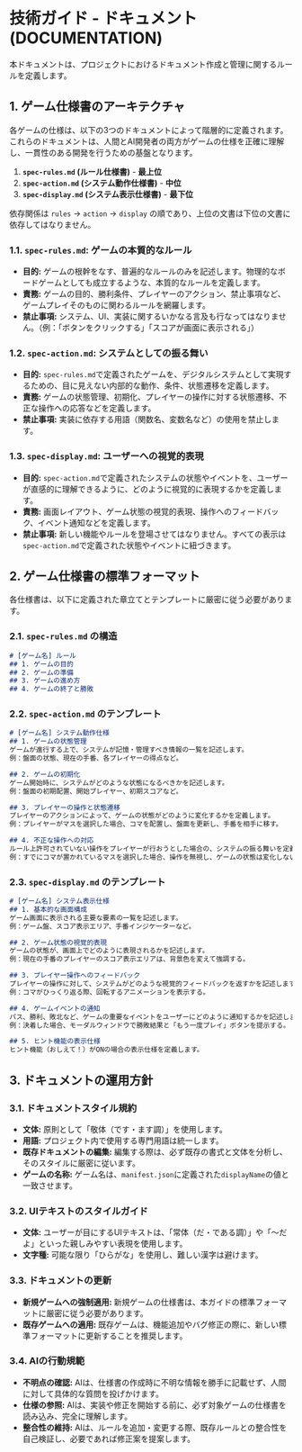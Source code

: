 # 技術ガイド - ドキュメント (DOCUMENTATION)

本ドキュメントは、プロジェクトにおけるドキュメント作成と管理に関するルールを定義します。

## 1. ゲーム仕様書のアーキテクチャ

各ゲームの仕様は、以下の3つのドキュメントによって階層的に定義されます。これらのドキュメントは、人間とAI開発者の両方がゲームの仕様を正確に理解し、一貫性のある開発を行うための基盤となります。

1.  **`spec-rules.md` (ルール仕様書)** - **最上位**
2.  **`spec-action.md` (システム動作仕様書)** - **中位**
3.  **`spec-display.md` (システム表示仕様書)** - **最下位**

依存関係は `rules` -> `action` -> `display` の順であり、上位の文書は下位の文書に依存してはなりません。

### 1.1. `spec-rules.md`: ゲームの本質的なルール
- **目的:** ゲームの根幹をなす、普遍的なルールのみを記述します。物理的なボードゲームとしても成立するような、本質的なルールを定義します。
- **責務:** ゲームの目的、勝利条件、プレイヤーのアクション、禁止事項など、ゲームプレイそのものに関わるルールを網羅します。
- **禁止事項:** システム、UI、実装に関するいかなる言及も行なってはなりません。（例：「ボタンをクリックする」「スコアが画面に表示される」）

### 1.2. `spec-action.md`: システムとしての振る舞い
- **目的:** `spec-rules.md`で定義されたゲームを、デジタルシステムとして実現するための、目に見えない内部的な動作、条件、状態遷移を定義します。
- **責務:** ゲームの状態管理、初期化、プレイヤーの操作に対する状態遷移、不正な操作への応答などを定義します。
- **禁止事項:** 実装に依存する用語（関数名、変数名など）の使用を禁止します。

### 1.3. `spec-display.md`: ユーザーへの視覚的表現
- **目的:** `spec-action.md`で定義されたシステムの状態やイベントを、ユーザーが直感的に理解できるように、どのように視覚的に表現するかを定義します。
- **責務:** 画面レイアウト、ゲーム状態の視覚的表現、操作へのフィードバック、イベント通知などを定義します。
- **禁止事項:** 新しい機能やルールを登場させてはなりません。すべての表示は`spec-action.md`で定義された状態やイベントに紐づきます。

## 2. ゲーム仕様書の標準フォーマット

各仕様書は、以下に定義された章立てとテンプレートに厳密に従う必要があります。

### 2.1. `spec-rules.md` の構造
```markdown
# [ゲーム名] ルール
## 1. ゲームの目的
## 2. ゲームの準備
## 3. ゲームの進め方
## 4. ゲームの終了と勝敗
```

### 2.2. `spec-action.md` のテンプレート
```markdown
# [ゲーム名] システム動作仕様
## 1. ゲームの状態管理
ゲームが進行する上で、システムが記憶・管理すべき情報の一覧を記述します。
例：盤面の状態、現在の手番、各プレイヤーの得点など。

## 2. ゲームの初期化
ゲーム開始時に、システムがどのような状態になるべきかを記述します。
例：盤面の初期配置、開始プレイヤー、初期スコアなど。

## 3. プレイヤーの操作と状態遷移
プレイヤーのアクションによって、ゲームの状態がどのように変化するかを定義します。
例：プレイヤーがマスを選択した場合、コマを配置し、盤面を更新し、手番を相手に移す。

## 4. 不正な操作への対応
ルール上許可されていない操作をプレイヤーが行おうとした場合の、システムの振る舞いを定義します。
例：すでにコマが置かれているマスを選択した場合、操作を無視し、ゲームの状態は変化しない。
```

### 2.3. `spec-display.md` のテンプレート
```markdown
# [ゲーム名] システム表示仕様
## 1. 基本的な画面構成
ゲーム画面に表示される主要な要素の一覧を記述します。
例：ゲーム盤、スコア表示エリア、手番インジケーターなど。

## 2. ゲーム状態の視覚的表現
ゲームの状態が、画面上でどのように表現されるかを記述します。
例：現在の手番のプレイヤーのスコア表示エリアは、背景色を変えて強調する。

## 3. プレイヤー操作へのフィードバック
プレイヤーの操作に対して、システムがどのような視覚的フィードバックを返すかを記述します。
例：コマがひっくり返る際、回転するアニメーションを表示する。

## 4. ゲームイベントの通知
パス、勝利、敗北など、ゲームの重要なイベントをユーザーにどのように通知するかを記述します。
例：決着した場合、モーダルウィンドウで勝敗結果と「もう一度プレイ」ボタンを提示する。

## 5. ヒント機能の表示仕様
ヒント機能（おしえて！）がONの場合の表示仕様を定義します。
```

## 3. ドキュメントの運用方針

### 3.1. ドキュメントスタイル規約
- **文体:** 原則として「敬体（です・ます調）」を使用します。
- **用語:** プロジェクト内で使用する専門用語は統一します。
- **既存ドキュメントの編集:** 編集する際は、必ず既存の書式と文体を分析し、そのスタイルに厳密に従います。
- **ゲームの名称:** ゲーム名は、`manifest.json`に定義された`displayName`の値と一致させます。

### 3.2. UIテキストのスタイルガイド
- **文体:** ユーザーが目にするUIテキストは、「常体（だ・である調）」や「〜だよ」といった親しみやすい表現を使用します。
- **文字種:** 可能な限り「ひらがな」を使用し、難しい漢字は避けます。

### 3.3. ドキュメントの更新
- **新規ゲームへの強制適用:** 新規ゲームの仕様書は、本ガイドの標準フォーマットに厳密に従う必要があります。
- **既存ゲームへの適用:** 既存ゲームは、機能追加やバグ修正の際に、新しい標準フォーマットに更新することを推奨します。

### 3.4. AIの行動規範
- **不明点の確認:** AIは、仕様書の作成時に不明な情報を勝手に記載せず、人間に対して具体的な質問を投げかけます。
- **仕様の参照:** AIは、実装や修正を開始する前に、必ず対象ゲームの仕様書を読み込み、完全に理解します。
- **整合性の維持:** AIは、ルールを追加・変更する際、既存ルールとの整合性を自己検証し、必要であれば修正案を提案します。
